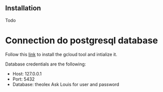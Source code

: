 ## Installation

Todo

# Connection do postgresql database

Follow this [link](https://cloud.google.com/sql/docs/postgres/quickstart-proxy-test) to install the gcloud tool 
and intialize it.

Database credentials are the following:

- Host: 127.0.0.1
- Port: 5432
- Database: theolex
Ask Louis for user and password